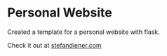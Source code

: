 # Personal Website

Created a template for a personal website with flask.

Check it out at [stefandiener.com](https://www.stefandiener.com)